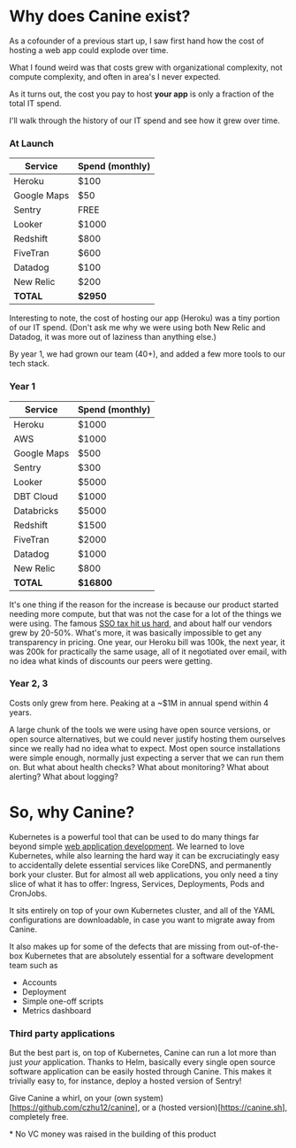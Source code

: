 # Why does Canine exist?

As a cofounder of a previous start up, I saw first hand how the cost of hosting a web app could explode over time.

What I found weird was that costs grew with organizational complexity, not compute complexity, and often in area's I never expected.

As it turns out, the cost you pay to host <b>your app</b> is only a fraction of the total IT spend.

I'll walk through the history of our IT spend and see how it grew over time.

### At Launch
| Service | Spend (monthly) |
| -------- | ------- |
| Heroku | $100 |
| Google Maps | $50 |
| Sentry | FREE |
| Looker | $1000 |
| Redshift | $800 |
| FiveTran | $600 |
| Datadog | $100 |
| New Relic | $200 |
| **TOTAL** | **$2950** |

Interesting to note, the cost of hosting our app (Heroku) was a tiny portion of our IT spend. (Don't ask me why we were using both New Relic and Datadog, it was more out of laziness than anything else.)

By year 1, we had grown our team (40+), and added a few more tools to our tech stack.

### Year 1
| Service | Spend (monthly) |
| -------- | ------- |
| Heroku | $1000 |
| AWS | $1000 |
| Google Maps | $500 |
| Sentry | $300 |
| Looker | $5000 |
| DBT Cloud | $1000 |
| Databricks | $5000 |
| Redshift | $1500 |
| FiveTran | $2000 |
| Datadog | $1000 |
| New Relic | $800 |
| **TOTAL** | **$16800** |

It's one thing if the reason for the increase is because our product started needing more compute, but that was not the case for a lot of the things we were using. The famous [SSO tax hit us hard](https://sso.tax/), and about half our vendors grew by 20-50%. What's more, it was basically impossible to get any transparency in pricing. One year, our Heroku bill was 100k, the next year, it was 200k for practically the same usage, all of it negotiated over email, with no idea what kinds of discounts our peers were getting.

### Year 2, 3
Costs only grew from here. Peaking at a ~$1M in annual spend within 4 years.

A large chunk of the tools we were using have open source versions, or open source alternatives, but we could never justify hosting them ourselves since we really had no idea what to expect. Most open source installations were simple enough, normally just expecting a server that we can run them on. But what about health checks? What about monitoring? What about alerting? What about logging?

# So, why Canine?
Kubernetes is a powerful tool that can be used to do many things far beyond simple [web application development](https://medium.com/chick-fil-atech/observability-at-the-edge-b2385065ab6e). We learned to love Kubernetes, while also learning the hard way it can be excruciatingly easy to accidentally delete essential services like CoreDNS, and permanently bork your cluster. But for almost all web applications, you only need a tiny slice of what it has to offer: Ingress, Services, Deployments, Pods and CronJobs.

It sits entirely on top of your own Kubernetes cluster, and all of the YAML configurations are downloadable, in case you want to migrate away from Canine.

It also makes up for some of the defects that are missing from out-of-the-box Kubernetes that are absolutely essential for a software development team such as
* Accounts
* Deployment
* Simple one-off scripts
* Metrics dashboard

### Third party applications

But the best part is, on top of Kubernetes, Canine can run a lot more than just _your_ application. Thanks to Helm, basically every single open source software application can be easily hosted through Canine. This makes it trivially easy to, for instance, deploy a hosted version of Sentry!

Give Canine a whirl, on your (own system)[https://github.com/czhu12/canine], or a (hosted version)[https://canine.sh], completely free.

\* No VC money was raised in the building of this product
